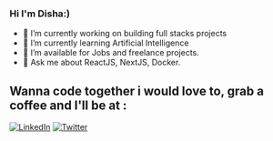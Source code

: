 ### Hi I'm Disha:)
- 🔭 I’m currently working on building full stacks projects
- 🌱 I’m currently learning Artificial Intelligence
- 🤝 I’m available for Jobs and freelance projects.
- 💬 Ask me about ReactJS, NextJS, Docker.

## Wanna code together i would love to, grab a coffee and I'll be at :
[![LinkedIn](https://img.shields.io/badge/LinkedIn-%230077B5.svg?logo=linkedin&logoColor=white)](https://linkedin.com/in/www.linkedin.com/in/disha-faujdar-df1102) 
[![Twitter](https://img.shields.io/badge/Twitter-%231DA1F2.svg?logo=twitter&logoColor=white)](https://twitter.com/dishafaujdar)


<!-- Proudly created with GPRM ( https://gprm.itsvg.in ) -->
